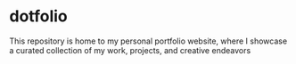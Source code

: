 # dotfolio
This repository is home to my personal portfolio website, where I showcase a curated collection of my work, projects, and creative endeavors

